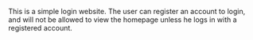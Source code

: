 This is a simple login website. The user can register an account to login, and will not be allowed to view the homepage unless he logs in with a registered account.
